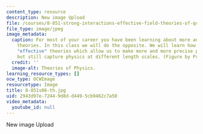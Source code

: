 ```yaml
---
content_type: resource
description: New image Upload
file: /courses/8-851-strong-interactions-effective-field-theories-of-qcd-spring-2006/2943d97e72449d8dd4495cb9462c7a50_8-851s06-th.jpg
file_type: image/jpeg
image_metadata:
  caption: For most of your career you have been learning about more and more general
    theories. In this class we will do the opposite. We will learn how to devise specific
    "effective" theories which allow us to make more and more precise predictions,
    but still capture physics at different length scales. (Figure by Prof. Iain Stewart.)
  credit: ''
  image-alt: Theories of Physics.
learning_resource_types: []
ocw_type: OCWImage
resourcetype: Image
title: 8-851s06-th.jpg
uid: 2943d97e-7244-9d8d-d449-5cb9462c7a50
video_metadata:
  youtube_id: null
---
```

New image Upload

